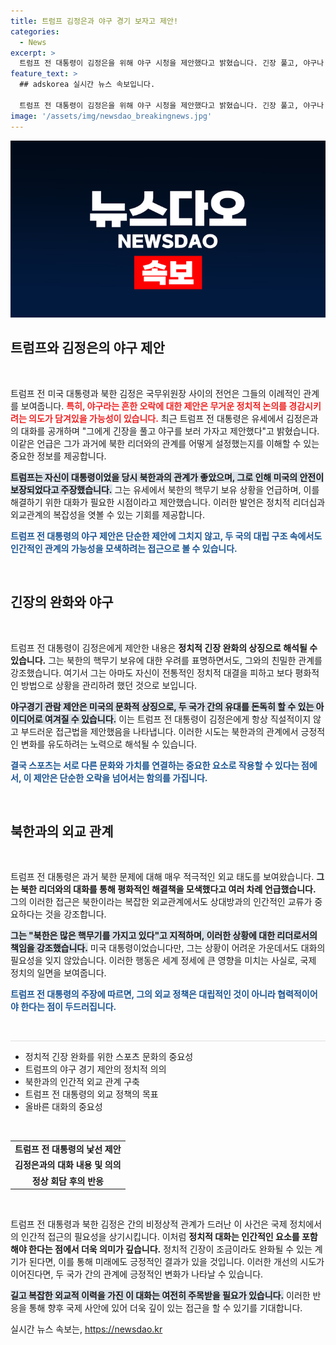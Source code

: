 ```yaml
---
title: 트럼프 김정은과 야구 경기 보자고 제안!
categories:
  - News
excerpt: >
  트럼프 전 대통령이 김정은을 위해 야구 시청을 제안했다고 밝혔습니다. 긴장 풀고, 야구나 보러 가자는 유머 속에 숨겨진 외교의 비밀을 파헤쳐 보세요!
feature_text: >
  ## adskorea 실시간 뉴스 속보입니다.

  트럼프 전 대통령이 김정은을 위해 야구 시청을 제안했다고 밝혔습니다. 긴장 풀고, 야구나 보러 가자는 유머 속에 숨겨진 외교의 비밀을 파헤쳐 보세요!
image: '/assets/img/newsdao_breakingnews.jpg'
---
```


<p><img src="/assets/img/newsdao_breakingnews.jpg" alt="adskorea 속보" /></p>

<h2 data-ke-size="size26">트럼프와 김정은의 야구 제안</h2>

<p data-ke-size="size16">&nbsp;</p>

<p>트럼프 전 미국 대통령과 북한 김정은 국무위원장 사이의 전언은 그들의 이례적인 관계를 보여줍니다. <b><span style="color: #ee2323;">특히, 야구라는 흔한 오락에 대한 제안은 무거운 정치적 논의를 경감시키려는 의도가 담겨있을 가능성이 있습니다.</span></b> 최근 트럼프 전 대통령은 유세에서 김정은과의 대화를 공개하며 "그에게 긴장을 풀고 야구를 보러 가자고 제안했다"고 밝혔습니다. 이같은 언급은 그가 과거에 북한 리더와의 관계를 어떻게 설정했는지를 이해할 수 있는 중요한 정보를 제공합니다.</p>

<p><b><span style="background-color: #21538527;">트럼프는 자신이 대통령이었을 당시 북한과의 관계가 좋았으며, 그로 인해 미국의 안전이 보장되었다고 주장했습니다.</span></b> 그는 유세에서 북한의 핵무기 보유 상황을 언급하며, 이를 해결하기 위한 대화가 필요한 시점이라고 제안했습니다. 이러한 발언은 정치적 리더십과 외교관계의 복잡성을 엿볼 수 있는 기회를 제공합니다.</p>

<p><b><span style="color: #1a5490;">트럼프 전 대통령의 야구 제안은 단순한 제안에 그치지 않고, 두 국의 대립 구조 속에서도 인간적인 관계의 가능성을 모색하려는 접근으로 볼 수 있습니다.</span></b></p>

<p data-ke-size="size16">&nbsp;</p>

<h2 data-ke-size="size26">긴장의 완화와 야구</h2>

<p data-ke-size="size16">&nbsp;</p>

<p>트럼프 전 대통령이 김정은에게 제안한 내용은 <b><span style="ee2323;">정치적 긴장 완화의 상징으로 해석될 수 있습니다.</span></b> 그는 북한의 핵무기 보유에 대한 우려를 표명하면서도, 그와의 친밀한 관계를 강조했습니다. 여기서 그는 아마도 자신이 전통적인 정치적 대결을 피하고 보다 평화적인 방법으로 상황을 관리하려 했던 것으로 보입니다. </p>

<p><b><span style="background-color: #21538527;">야구경기 관람 제안은 미국의 문화적 상징으로, 두 국가 간의 유대를 돈독히 할 수 있는 아이디어로 여겨질 수 있습니다.</span></b> 이는 트럼프 전 대통령이 김정은에게 항상 직설적이지 않고 부드러운 접근법을 제안했음을 나타냅니다. 이러한 시도는 북한과의 관계에서 긍정적인 변화를 유도하려는 노력으로 해석될 수 있습니다. </p>

<p><b><span style="color: #1a5490;">결국 스포츠는 서로 다른 문화와 가치를 연결하는 중요한 요소로 작용할 수 있다는 점에서, 이 제안은 단순한 오락을 넘어서는 함의를 가집니다.</span></b></p>

<p data-ke-size="size16">&nbsp;</p>

<h2 data-ke-size="size26">북한과의 외교 관계</h2>

<p data-ke-size="size16">&nbsp;</p>

<p>트럼프 전 대통령은 과거 북한 문제에 대해 매우 적극적인 외교 태도를 보여왔습니다. <b><span style="ee2323;">그는 북한 리더와의 대화를 통해 평화적인 해결책을 모색했다고 여러 차례 언급했습니다.</span></b> 그의 이러한 접근은 북한이라는 복잡한 외교관계에서도 상대방과의 인간적인 교류가 중요하다는 것을 강조합니다. </p>

<p><b><span style="background-color: #21538527;">그는 "북한은 많은 핵무기를 가지고 있다"고 지적하며, 이러한 상황에 대한 리더로서의 책임을 강조했습니다.</span></b> 미국 대통령이었습니다만, 그는 상황이 어려운 가운데서도 대화의 필요성을 잊지 않았습니다. 이러한 행동은 세계 정세에 큰 영향을 미치는 사실로, 국제 정치의 일면을 보여줍니다.</p>

<p><b><span style="color: #1a5490;">트럼프 전 대통령의 주장에 따르면, 그의 외교 정책은 대립적인 것이 아니라 협력적이어야 한다는 점이 두드러집니다.</span></b></p>

<p data-ke-size="size16">&nbsp;</p>

<hr style="height: 1px; border: none; background-color: #ddd;"/>

<ul>
<li>정치적 긴장 완화를 위한 스포츠 문화의 중요성</li>
<li>트럼프의 야구 경기 제안의 정치적 의의</li>
<li>북한과의 인간적 외교 관계 구축</li>
<li>트럼프 전 대통령의 외교 정책의 목표</li>
<li>올바른 대화의 중요성</li>
</ul>

<p data-ke-size="size16">&nbsp;</p>

<table style="width: 100%;">
<tr>
<td style="text-align: center; height: 17px;"><b>트럼프 전 대통령의 낯선 제안</b></td>
</tr>
<tr>
<td style="text-align: center; height: 17px;"><b>김정은과의 대화 내용 및 의의</b></td>
</tr>
<tr>
<td style="text-align: center; height: 17px;"><b>정상 회담 후의 반응</b></td>
</tr>
</table>

<p data-ke-size="size16">&nbsp;</p> 

<p>트럼프 전 대통령과 북한 김정은 간의 비정상적 관계가 드러난 이 사건은 국제 정치에서의 인간적 접근의 필요성을 상기시킵니다. 이처럼 <b><span style="ee2323;">정치적 대화는 인간적인 요소를 포함해야 한다는 점에서 더욱 의미가 깊습니다.</span></b> 정치적 긴장이 조금이라도 완화될 수 있는 계기가 된다면, 이를 통해 미래에도 긍정적인 결과가 있을 것입니다. 이러한 개선의 시도가 이어진다면, 두 국가 간의 관계에 긍정적인 변화가 나타날 수 있습니다.</p>

<p><b><span style="background-color: #21538527;">길고 복잡한 외교적 이력을 가진 이 대화는 여전히 주목받을 필요가 있습니다.</span></b> 이러한 반응을 통해 향후 국제 사안에 있어 더욱 깊이 있는 접근을 할 수 있기를 기대합니다.</p>
실시간 뉴스 속보는, <a href="https://newsdao.kr" rel="dofollow">https://newsdao.kr</a>


